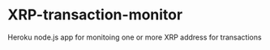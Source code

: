 # XRP-transaction-monitor
Heroku node.js app for monitoing one or more XRP address for transactions
